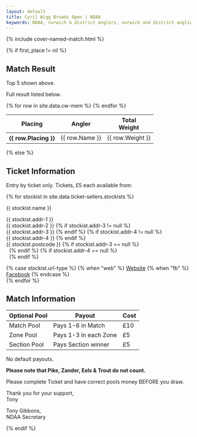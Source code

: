 ```yaml
---
layout: default
title: Cyril Wigg Broads Open | NDAA
keywords: NDAA, norwich & district anglers, norwich and district angling, norwich & district, matches, fishing match, match list, match calendar, match listing, cyril wigg memorial, broads open, ndaa broads open
---
```


{% include cover-named-match.html %}

<main class="wrapper wrapper--padding wrapper--min-height">
    <article id="Information">
        {% if first_place != nil %}
                <div class="section-hdr">
                    <h2>Match Result</h2> 
                </div>
                <div class="match-info">
                    <p>Top 5 shown above.</p>
                    <p>Full result listed below.</p>
                </div>
                <div class="table-container">
                    <table class="match-result">
                        <thead>
                            <tr>
                                <th>Placing</th>
                                <th>Angler</th>
                                <th>Total<br>Weight</th>
                            </tr>
                        </thead>
                        <tbody>
                            {% for row in site.data.cw-mem %}
                            <tr>
                                <th class="td--center" data-heading="Placing">{{ row.Placing }}</th>
                                <td data-heading="Name">{{ row.Name }}</td>
                                <td class="td--right" data-heading="Weight">{{ row.Weight }}</td>
                            </tr>
                            {% endfor %}
                        </tbody>
                    </table>
                </div>
        {% else %}
                    <div class="section-hdr section-hdr--col-gap-fix">
                        <h2>Ticket Information</h2>
                    </div>
                    <div class="match-info">
                        <p>Entry by ticket only. Tickets, £5 each available from:</p>
                        <div class="col-layout">
                            {% for stockist in site.data.ticket-sellers.stockists %}
                            <div class="stockist">
                                <div class="stockist__name">
                                    <p><span>{{ stockist.name }}</span></p>
                                </div>
                                <div class="stockist__address">
                                    <p><span>{{ stockist.addr-1 }}</span>
                                        <br><span>{{ stockist.addr-2 }}</span>
                                        {% if stockist.addr-3 != null %}
                                        <br><span>{{ stockist.addr-3 }}</span>
                                        {% endif %}
                                        {% if stockist.addr-4 != null %}
                                        <br><span>{{ stockist.addr-4 }}</span>
                                        {% endif %}
                                        <br><span>{{ stockist.postcode }}</span>
                                        {% if stockist.addr-3 == null %}
                                        <br><span>&nbsp;</span>
                                        {% endif %}
                                        {% if stockist.addr-4 == null %}
                                        <br><span>&nbsp;</span>
                                        {% endif %}</p>
                                </div>
                                <div class="stockist__url">
                                    {% case stockist.url-type %}
                                    {% when "web" %}
                                    <a class="btn btn--sm btn--info" href="{{ stockist.url }}" role="button"
                                        alt="{{ stockist.name}} website"><i class="fas fa-arrow-circle-right"></i> Website</a>
                                    {% when "fb" %}
                                    <a class="btn btn--sm btn--info" href="{{ stockist.url }}" role="button"
                                        alt="{{ stockist.name}} facebook"><i class="fas fa-arrow-circle-right"></i> Facebook</a>
                                    {% endcase %}
                                </div>
                            </div>
                            {% endfor %}
                        </div>
                    <div class="section-hdr match-info">
                        <h2>Match Information</h2>
                    </div>
                    <div class="table-container">
                        <table class="match-result">
                            <thead>
                                <tr>
                                    <th>Optional Pool</th>
                                    <th class="td--left">Payout</th>
                                    <th>Cost</th>
                                </tr>
                            </thead>
                            <tbody>
                                <tr>
                                    <td class="td--left" data-heading="Optional-Pool">Match Pool</td>
                                    <td data-heading="Payout">Pays 1-6 in Match</td>
                                    <td class="td--right" data-heading="Cost">£10</td>
                                </tr>
                                <tr>
                                    <td class="td--left" data-heading="Optional-Pool">Zone Pool</td>
                                    <td data-heading="Payout">Pays 1-3 in each Zone</td>
                                    <td class="td--right" data-heading="Cost">£5</td>
                                </tr>
                                <tr>
                                    <td class="td--left" data-heading="Optional-Pool">Section Pool</td>
                                    <td data-heading="Payout">Pays Section winner</td>
                                    <td class="td--right" data-heading="Cost">£5</td>
                                </tr>
                            </tbody>
                        </table>
                    </div>
                    <p>No default payouts.</p>
                    <p><strong>Please note that Pike, Zander, Eels & Trout do not count.</strong></p>
                    <p>Please complete Ticket and have correct pools money BEFORE you draw.</p>
                    <p>Thank you for your support, <br>Tony</p>
                    <p>Tony Gibbons,<br>NDAA Secretary</p>
                </div>
        {% endif %}
    </article>

</main>
